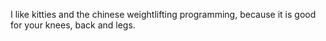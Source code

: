 I like kitties and the chinese weightlifting programming, because it is good for your knees, back and legs.
